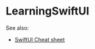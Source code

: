 # LearningSwiftUI

See also:
* [SwiftUI Cheat sheet](https://github.com/SimpleBoilerplates/SwiftUI-Cheat-Sheet)
